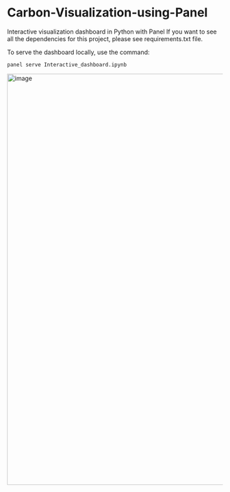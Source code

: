 # Carbon-Visualization-using-Panel
Interactive visualization dashboard in Python with Panel
If you want to see all the dependencies for this project, please see requirements.txt file.

To serve the dashboard locally, use the command:

``` panel serve Interactive_dashboard.ipynb ```

<img width="960" alt="image" src="https://user-images.githubusercontent.com/69481921/227059754-a5ede781-2648-4e71-ab6d-cdfd3455eee6.png">
